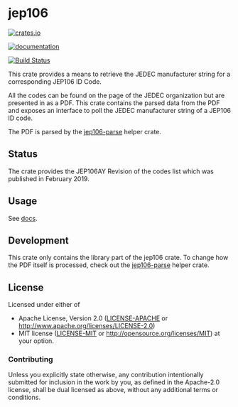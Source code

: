 # jep106

[![crates.io](http://meritbadge.herokuapp.com/jep106)](https://crates.io/crates/jep106)

[![documentation](https://docs.rs/jep106/badge.svg)](https://docs.rs/jep106)

[![Build Status](https://www.travis-ci.com/Yatekii/jep106.svg)](https://www.travis-ci.com/Yatekii/jep106)

This crate provides a means to retrieve the JEDEC manufacturer string for a corresponding JEP106 ID Code.

All the codes can be found on the page of the JEDEC organization but are presented in as a PDF. This crate contains the parsed data 
from the PDF and exposes an interface to poll the JEDEC manufacturer string of a JEP106 ID code.

The PDF is parsed by the [jep106-parse](https://github.com/Tiwalun/jep106-parser) helper crate.

## Status

The crate provides the JEP106AY Revision of the codes list which was published in February 2019.

## Usage

See [docs](https://docs.rs/jep106/).

## Development

This crate only contains the library part of the jep106 crate. To change how the PDF itself is
processed, check out the [jep106-parse](https://github.com/Tiwalun/jep106-parser) helper crate.


## License

Licensed under either of

 * Apache License, Version 2.0 ([LICENSE-APACHE](LICENSE-APACHE) or
   http://www.apache.org/licenses/LICENSE-2.0)
 * MIT license ([LICENSE-MIT](LICENSE-MIT) or
   http://opensource.org/licenses/MIT) at your option.


### Contributing

Unless you explicitly state otherwise, any contribution intentionally submitted
for inclusion in the work by you, as defined in the Apache-2.0 license, shall
be dual licensed as above, without any additional terms or conditions.
